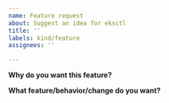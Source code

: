 ```yaml
---
name: Feature request
about: Suggest an idea for eksctl
title: ''
labels: kind/feature
assignees: ''

---
```


<!--
Thank you for opening this feature request! You are helping make eksctl a better project :)
In order to help us process this request faster, please provide as much detail as possible.

Before creating a feature request, please search existing issues to see if this request has already been made. If there is a similar feature request please up-vote it and/or add your comments to it instead.

For more information on how to contribute to eksctl, please refer to our contributing docs.
https://github.com/weaveworks/eksctl/blob/master/CONTRIBUTING.md#opening-issues
-->

**Why do you want this feature?**
<!--
A clear and concise description of why you want this feature.
What is it you are trying to accomplish?
Include use-cases and any specific constraints you may have.
-->

**What feature/behavior/change do you want?**
<!--
A clear and concise description of the change you would like to see in eksctl.

Do not hesitate, when appropriate, to share the exact commands or API you would like,
and/or to share a diagram (e.g.: asciiflow.com): "a picture is worth a thousand words".
-->

